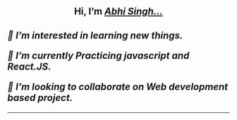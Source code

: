 <h2 align="center">Hi, I’m <a href="https://github.com/AbhiSingh58"><em>Abhi Singh...<em></a><h2>
<!-- <hr> -->
<div>  
  <p>👀 I’m interested in learning new things.</p>
  <p>🌱 I’m currently Practicing javascript and React.JS.</p>
  <p>💞️ I’m looking to collaborate on Web development based project.</p>
</div>  

<!---
AbhiSingh58/AbhiSingh58 is a ✨ special ✨ repository because its `README.md` (this file) appears on your GitHub profile.
You can click the Preview link to take a look at your changes.
--->
<hr>

<!-- <h1><em>Contact Me .. <em><h1> -->


